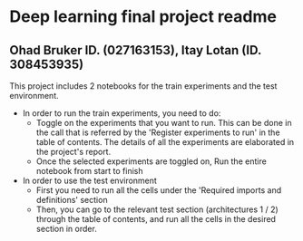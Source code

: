 # Deep learning final project readme
## Ohad Bruker ID. (027163153), Itay Lotan (ID. 308453935)

This project includes 2 notebooks for the train experiments and the test environment.
- In order to run the train experiments, you need to do:
  - Toggle on the experiments that you want to run. This can be done in the call that is referred by the 
    'Register experiments to run' in the table of contents. The details of all the experiments are elaborated in the 
    project's report.
  - Once the selected experiments are toggled on, Run the entire notebook from start to finish
- In order to use the test environment
  - First you need to run all the cells under the 'Required imports and definitions' section
  - Then, you can go to the relevant test section (architectures 1 / 2) through the table of contents, and run all 
    the cells in the desired section in order.
